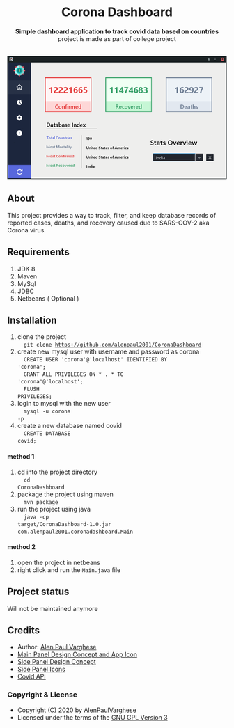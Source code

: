 <h1 align="center">Corona Dashboard</h1>
<p align="center"><strong>Simple dashboard application to track covid data based on countries</strong>
<br>project is made as part of college project</p>
<br/>
<div align="center">
<a href="https://www.youtube.com/watch?v=0Cw86psOSRY"><img src="src/main/resources/projectdemo.gif"></a>
</div>

<h2>About</h2>
This project provides a way to track, filter, and keep database records of reported cases, deaths, and recovery caused due to SARS-COV-2 aka Corona virus.

<h2>Requirements</h2>

1. JDK 8
2. Maven
3. MySql
4. JDBC
4. Netbeans ( Optional )


<h2>Installation</h2>

1. clone the project<br/>
&emsp;<code>git clone https://github.com/alenpaul2001/CoronaDashboard</code>
2. create new mysql user with username and password as corona<br/>
&emsp;<code>CREATE USER 'corona'@'localhost' IDENTIFIED BY 'corona';</code><br/>
&emsp;<code>GRANT ALL PRIVILEGES ON * . * TO 'corona'@'localhost';</code><br/>
&emsp;<code>FLUSH PRIVILEGES;</code><br/>
3. login to mysql with the new user<br/>
&emsp;<code>mysql -u corona -p</code>
2. create a new database named covid<br/>
&emsp;<code>CREATE DATABASE covid;</code>


#### method 1
1. cd into the project directory<br/>
&emsp;<code>cd CoronaDashboard</code>
2. package the project using maven<br/>
&emsp;<code>mvn package</code>
3. run the project using java<br/>
&emsp;<code>java -cp target/CoronaDashboard-1.0.jar com.alenpaul2001.coronadashboard.Main</code>

#### method 2

1. open the project in netbeans
2. right click and run the <code>Main.java</code> file


<h2>Project status</h2>
Will not be maintained anymore

<h2>Credits</h2>

- Author: <a href="https://github.com/alenpaul2001" target="_blank">Alen Paul Varghese</a>
- <a href="https://www.coronatracker.com/">Main Panel Design Concept and App Icon</a>
- <a href="https://dribbble.com/shots/6274923-Side-Navigation"> Side Panel Design Concept </a>
- <a href = "https://icons8.com/"> Side Panel Icons</a>
- <a href="https://api.covid19api.com/summary"> Covid API</a>

### Copyright & License 

* Copyright (C) 2020 by [AlenPaulVarghese](https://github.com/alenpaul2001)
* Licensed under the terms of the [GNU GPL Version 3](https://github.com/alenpaul2001/CoronaDashboard/blob/master/LICENSE)